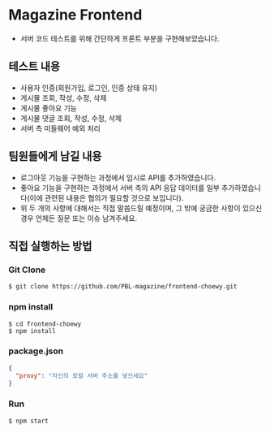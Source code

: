 # Magazine Frontend

- 서버 코드 테스트를 위해 간단하게 프론트 부분을 구현해보았습니다.

## 테스트 내용

- 사용자 인증(회원가입, 로그인, 인증 상태 유지)
- 게시물 조회, 작성, 수정, 삭제
- 게시물 좋아요 기능
- 게시물 댓글 조회, 작성, 수정, 삭제
- 서버 측 미들웨어 예외 처리

## 팀원들에게 남길 내용

- 로그아웃 기능을 구현하는 과정에서 임시로 API를 추가하였습니다.
- 좋아요 기능을 구현하는 과정에서 서버 측의 API 응답 데이터를 일부 추가하였습니다(이에 관련된 내용은 협의가 필요할 것으로 보입니다).
- 위 두 개의 사항에 대해서는 직접 말씀드릴 예정이며, 그 밖에 궁금한 사항이 있으신 경우 언제든 질문 또는 이슈 남겨주세요.

## 직접 실행하는 방법

### Git Clone

```
$ git clone https://github.com/PBL-magazine/frontend-choewy.git
```

### npm install

```
$ cd frontend-choewy
$ npm install
```

### package.json

```json
{
  "proxy": "자신의 로컬 서버 주소를 넣으세요"
}
```

### Run

```
$ npm start
```

